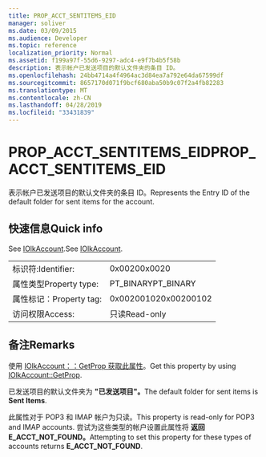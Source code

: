 ```yaml
---
title: PROP_ACCT_SENTITEMS_EID
manager: soliver
ms.date: 03/09/2015
ms.audience: Developer
ms.topic: reference
localization_priority: Normal
ms.assetid: f199a97f-55d6-9297-adc4-e9f7b4b5f58b
description: 表示帐户已发送项目的默认文件夹的条目 ID。
ms.openlocfilehash: 24bb4714a4f4964ac3d84ea7a792e64da67599df
ms.sourcegitcommit: 8657170d071f9bcf680aba50b9c07f2a4fb82283
ms.translationtype: MT
ms.contentlocale: zh-CN
ms.lasthandoff: 04/28/2019
ms.locfileid: "33431839"
---
```

# <a name="prop_acct_sentitems_eid"></a><span data-ttu-id="27236-103">PROP_ACCT_SENTITEMS_EID</span><span class="sxs-lookup"><span data-stu-id="27236-103">PROP_ACCT_SENTITEMS_EID</span></span>

<span data-ttu-id="27236-104">表示帐户已发送项目的默认文件夹的条目 ID。</span><span class="sxs-lookup"><span data-stu-id="27236-104">Represents the Entry ID of the default folder for sent items for the account.</span></span> 
  
## <a name="quick-info"></a><span data-ttu-id="27236-105">快速信息</span><span class="sxs-lookup"><span data-stu-id="27236-105">Quick info</span></span>

<span data-ttu-id="27236-106">See [IOlkAccount](iolkaccount.md).</span><span class="sxs-lookup"><span data-stu-id="27236-106">See [IOlkAccount](iolkaccount.md).</span></span>
  
|||
|:-----|:-----|
|<span data-ttu-id="27236-107">标识符:</span><span class="sxs-lookup"><span data-stu-id="27236-107">Identifier:</span></span>  <br/> |<span data-ttu-id="27236-108">0x0020</span><span class="sxs-lookup"><span data-stu-id="27236-108">0x0020</span></span>  <br/> |
|<span data-ttu-id="27236-109">属性类型</span><span class="sxs-lookup"><span data-stu-id="27236-109">Property type:</span></span>  <br/> |<span data-ttu-id="27236-110">PT_BINARY</span><span class="sxs-lookup"><span data-stu-id="27236-110">PT_BINARY</span></span>  <br/> |
|<span data-ttu-id="27236-111">属性标记：</span><span class="sxs-lookup"><span data-stu-id="27236-111">Property tag:</span></span>  <br/> |<span data-ttu-id="27236-112">0x00200102</span><span class="sxs-lookup"><span data-stu-id="27236-112">0x00200102</span></span>  <br/> |
|<span data-ttu-id="27236-113">访问权限</span><span class="sxs-lookup"><span data-stu-id="27236-113">Access:</span></span>  <br/> |<span data-ttu-id="27236-114">只读</span><span class="sxs-lookup"><span data-stu-id="27236-114">Read-only</span></span>  <br/> |
   
## <a name="remarks"></a><span data-ttu-id="27236-115">备注</span><span class="sxs-lookup"><span data-stu-id="27236-115">Remarks</span></span>

<span data-ttu-id="27236-116">使用 [IOlkAccount：：GetProp 获取此属性](iolkaccount-getprop.md)。</span><span class="sxs-lookup"><span data-stu-id="27236-116">Get this property by using [IOlkAccount::GetProp](iolkaccount-getprop.md).</span></span>
  
<span data-ttu-id="27236-117">已发送项目的默认文件夹为 **"已发送项目"。**</span><span class="sxs-lookup"><span data-stu-id="27236-117">The default folder for sent items is **Sent Items**.</span></span>
  
<span data-ttu-id="27236-118">此属性对于 POP3 和 IMAP 帐户为只读。</span><span class="sxs-lookup"><span data-stu-id="27236-118">This property is read-only for POP3 and IMAP accounts.</span></span> <span data-ttu-id="27236-119">尝试为这些类型的帐户设置此属性将 **返回E_ACCT_NOT_FOUND。**</span><span class="sxs-lookup"><span data-stu-id="27236-119">Attempting to set this property for these types of accounts returns **E_ACCT_NOT_FOUND**.</span></span> 
  


